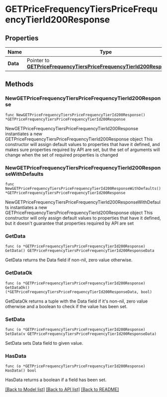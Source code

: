# GETPriceFrequencyTiersPriceFrequencyTierId200Response

## Properties

Name | Type | Description | Notes
------------ | ------------- | ------------- | -------------
**Data** | Pointer to [**GETPriceFrequencyTiersPriceFrequencyTierId200ResponseData**](GETPriceFrequencyTiersPriceFrequencyTierId200ResponseData.md) |  | [optional] 

## Methods

### NewGETPriceFrequencyTiersPriceFrequencyTierId200Response

`func NewGETPriceFrequencyTiersPriceFrequencyTierId200Response() *GETPriceFrequencyTiersPriceFrequencyTierId200Response`

NewGETPriceFrequencyTiersPriceFrequencyTierId200Response instantiates a new GETPriceFrequencyTiersPriceFrequencyTierId200Response object
This constructor will assign default values to properties that have it defined,
and makes sure properties required by API are set, but the set of arguments
will change when the set of required properties is changed

### NewGETPriceFrequencyTiersPriceFrequencyTierId200ResponseWithDefaults

`func NewGETPriceFrequencyTiersPriceFrequencyTierId200ResponseWithDefaults() *GETPriceFrequencyTiersPriceFrequencyTierId200Response`

NewGETPriceFrequencyTiersPriceFrequencyTierId200ResponseWithDefaults instantiates a new GETPriceFrequencyTiersPriceFrequencyTierId200Response object
This constructor will only assign default values to properties that have it defined,
but it doesn't guarantee that properties required by API are set

### GetData

`func (o *GETPriceFrequencyTiersPriceFrequencyTierId200Response) GetData() GETPriceFrequencyTiersPriceFrequencyTierId200ResponseData`

GetData returns the Data field if non-nil, zero value otherwise.

### GetDataOk

`func (o *GETPriceFrequencyTiersPriceFrequencyTierId200Response) GetDataOk() (*GETPriceFrequencyTiersPriceFrequencyTierId200ResponseData, bool)`

GetDataOk returns a tuple with the Data field if it's non-nil, zero value otherwise
and a boolean to check if the value has been set.

### SetData

`func (o *GETPriceFrequencyTiersPriceFrequencyTierId200Response) SetData(v GETPriceFrequencyTiersPriceFrequencyTierId200ResponseData)`

SetData sets Data field to given value.

### HasData

`func (o *GETPriceFrequencyTiersPriceFrequencyTierId200Response) HasData() bool`

HasData returns a boolean if a field has been set.


[[Back to Model list]](../README.md#documentation-for-models) [[Back to API list]](../README.md#documentation-for-api-endpoints) [[Back to README]](../README.md)


